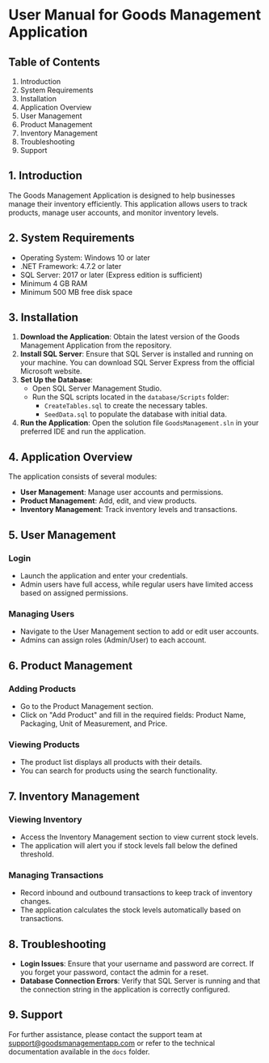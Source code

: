 # User Manual for Goods Management Application

## Table of Contents
1. Introduction
2. System Requirements
3. Installation
4. Application Overview
5. User Management
6. Product Management
7. Inventory Management
8. Troubleshooting
9. Support

## 1. Introduction
The Goods Management Application is designed to help businesses manage their inventory efficiently. This application allows users to track products, manage user accounts, and monitor inventory levels.

## 2. System Requirements
- Operating System: Windows 10 or later
- .NET Framework: 4.7.2 or later
- SQL Server: 2017 or later (Express edition is sufficient)
- Minimum 4 GB RAM
- Minimum 500 MB free disk space

## 3. Installation
1. **Download the Application**: Obtain the latest version of the Goods Management Application from the repository.
2. **Install SQL Server**: Ensure that SQL Server is installed and running on your machine. You can download SQL Server Express from the official Microsoft website.
3. **Set Up the Database**:
   - Open SQL Server Management Studio.
   - Run the SQL scripts located in the `database/Scripts` folder:
     - `CreateTables.sql` to create the necessary tables.
     - `SeedData.sql` to populate the database with initial data.
4. **Run the Application**: Open the solution file `GoodsManagement.sln` in your preferred IDE and run the application.

## 4. Application Overview
The application consists of several modules:
- **User Management**: Manage user accounts and permissions.
- **Product Management**: Add, edit, and view products.
- **Inventory Management**: Track inventory levels and transactions.

## 5. User Management
### Login
- Launch the application and enter your credentials.
- Admin users have full access, while regular users have limited access based on assigned permissions.

### Managing Users
- Navigate to the User Management section to add or edit user accounts.
- Admins can assign roles (Admin/User) to each account.

## 6. Product Management
### Adding Products
- Go to the Product Management section.
- Click on "Add Product" and fill in the required fields: Product Name, Packaging, Unit of Measurement, and Price.

### Viewing Products
- The product list displays all products with their details.
- You can search for products using the search functionality.

## 7. Inventory Management
### Viewing Inventory
- Access the Inventory Management section to view current stock levels.
- The application will alert you if stock levels fall below the defined threshold.

### Managing Transactions
- Record inbound and outbound transactions to keep track of inventory changes.
- The application calculates the stock levels automatically based on transactions.

## 8. Troubleshooting
- **Login Issues**: Ensure that your username and password are correct. If you forget your password, contact the admin for a reset.
- **Database Connection Errors**: Verify that SQL Server is running and that the connection string in the application is correctly configured.

## 9. Support
For further assistance, please contact the support team at support@goodsmanagementapp.com or refer to the technical documentation available in the `docs` folder.